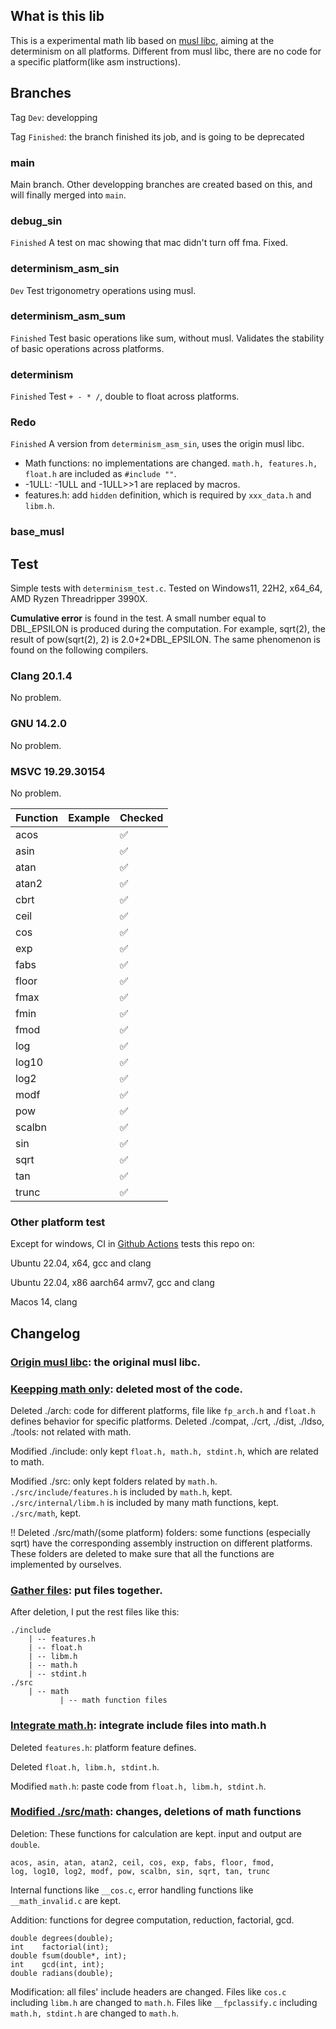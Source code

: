 ## What is this lib
This is a experimental math lib based on [musl libc](https://musl.libc.org/), aiming at the determinism on all platforms. Different from musl libc, there are no code for a specific platform(like asm instructions). 

## Branches
Tag `Dev`: developping

Tag `Finished`: the branch finished its job, and is going to be deprecated
### main
Main branch. Other developping branches are created based on this, and will finally merged into `main`.
### debug_sin
`Finished` A test on mac showing that mac didn't turn off fma. Fixed.
### determinism_asm_sin
`Dev` Test trigonometry operations using musl. 
### determinism_asm_sum
`Finished` Test basic operations like sum, without musl. Validates the stability of basic operations across platforms.
### determinism
`Finished` Test `+ - * /`, double to float across platforms.
### Redo
`Finished` A version from `determinism_asm_sin`, uses the origin musl libc.

- Math functions: no implementations are changed. `math.h, features.h, float.h` are included as `#include ""`.
- -1ULL: -1ULL and -1ULL>>1 are replaced by macros.
- features.h: add `hidden` definition, which is required by `xxx_data.h` and `libm.h`.
### base_musl

## Test
Simple tests with `determinism_test.c`. Tested on Windows11, 22H2, x64_64, AMD Ryzen Threadripper 3990X. 

**Cumulative error** is found in the test. A small number equal to DBL_EPSILON is produced during the computation. 
For example, sqrt(2), the result of pow(sqrt(2), 2) is 2.0+2*DBL_EPSILON. The same phenomenon is found on the following compilers. 
### Clang 20.1.4
No problem.
### GNU 14.2.0
No problem.
### MSVC 19.29.30154
No problem.

| Function        | Example                         | Checked   |
| --------------- | ------------------------------- | --------- |
| acos            |                                 | ✅       |
| asin            |                                 | ✅       |
| atan            |                                 | ✅       |
| atan2           |                                 | ✅       |
| cbrt            |                                 | ✅       |
| ceil            |                                 | ✅       |
| cos             |                                 | ✅       |
| exp             |                                 | ✅       |
| fabs            |                                 | ✅       |
| floor           |                                 | ✅       |
| fmax            |                                 | ✅       |
| fmin            |                                 | ✅       |
| fmod            |                                 | ✅       |
| log             |                                 | ✅       |
| log10           |                                 | ✅       |
| log2            |                                 | ✅       |
| modf            |                                 | ✅       |
| pow             |                                 | ✅       |
| scalbn          |                                 | ✅       |
| sin             |                                 | ✅       |
| sqrt            |                                 | ✅       |
| tan             |                                 | ✅       |
| trunc           |                                 | ✅       |


### Other platform test
Except for windows, CI in [Github Actions](https://github.com/PrimedErwin/deterministic-math/actions) tests this repo on:

Ubuntu 22.04, x64, gcc and clang

Ubuntu 22.04, x86 aarch64 armv7, gcc and clang

Macos 14, clang

## Changelog
### [Origin musl libc](https://github.com/PrimedErwin/deterministic-math/commit/a5c1df1e2ae5a744c28a7bc4167d0b90ceec297e): the original musl libc.
### [Keepping math only](https://github.com/PrimedErwin/deterministic-math/commit/00146e092a89ddc9d3afb56438dee311981978af): deleted most of the code.
Deleted ./arch: code for different platforms, file like `fp_arch.h` and `float.h` defines behavior for specific platforms. 
Deleted ./compat, ./crt, ./dist, ./ldso, ./tools: not related with math. 

Modified ./include: only kept `float.h, math.h, stdint.h`, which are related to math. 

Modified ./src: only kept folders related by `math.h`. `./src/include/features.h` is included by `math.h`, kept. `./src/internal/libm.h` is included by many math functions, kept. `./src/math`, kept. 

!! Deleted ./src/math/(some platform) folders: some functions (especially sqrt) have the corresponding assembly instruction on different platforms. These folders are deleted to make sure that all the functions are implemented by ourselves.
### [Gather files](https://github.com/PrimedErwin/deterministic-math/commit/afa45a78c17b8a86d1a86f90bff9920d93849d34): put files together. 
After deletion, I put the rest files like this:
```
./include
    | -- features.h
    | -- float.h
    | -- libm.h
    | -- math.h
    | -- stdint.h
./src
    | -- math
           | -- math function files
```
### [Integrate math.h](https://github.com/PrimedErwin/deterministic-math/commit/1f3874a66037aa904484768fde94a3ef943114a1): integrate include files into math.h
Deleted `features.h`: platform feature defines.

Deleted `float.h, libm.h, stdint.h`.

Modified `math.h`: paste code from `float.h, libm.h, stdint.h`.
### [Modified ./src/math](https://github.com/PrimedErwin/deterministic-math/commit/98724ef2ca8a03c80a0afd570c4b217fe95fb210): changes, deletions of math functions
Deletion: These functions for calculation are kept. input and output are `double`.
```
acos, asin, atan, atan2, ceil, cos, exp, fabs, floor, fmod, 
log, log10, log2, modf, pow, scalbn, sin, sqrt, tan, trunc
```
Internal functions like `__cos.c`, error handling functions like `__math_invalid.c` are kept.

Addition: functions for degree computation, reduction, factorial, gcd. 
```
double degrees(double);
int    factorial(int);
double fsum(double*, int);
int    gcd(int, int);
double radians(double);
```

Modification: all files' include headers are changed. 
Files like `cos.c` including `libm.h` are changed to `math.h`.
Files like `__fpclassify.c` including `math.h, stdint.h` are changed to `math.h`.


